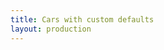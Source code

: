 ```yaml
---
title: Cars with custom defaults
layout: production
---
```

<div
    data-drivenow-widget='SearchWidget'
    data-vehicle-category='car-hire'
    data-location-country-code="US"
    data-pickup-location="geo;Washington Dulles Airport (IAD);38.967495,-77.4495388"
    data-pickup-date="2019-05-20"
    data-dropoff-date="2019-05-25"
    data-pickup-time="8:00"
    data-dropoff-time="14:15"
></div>